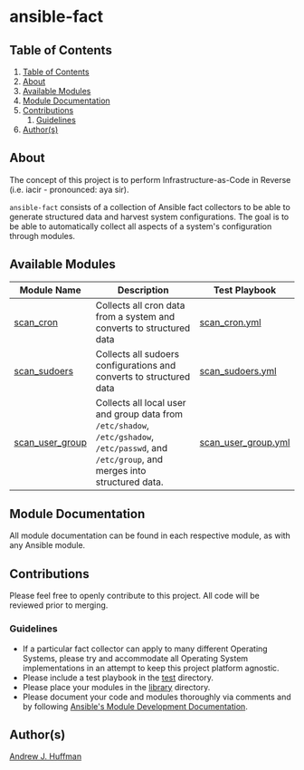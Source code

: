 # ansible-fact
## Table of Contents
<!-- TOC depthFrom:2 depthTo:6 withLinks:1 updateOnSave:1 orderedList:1 -->

1. [Table of Contents](#table-of-contents)
2. [About](#about)
3. [Available Modules](#available-modules)
4. [Module Documentation](#module-documentation)
5. [Contributions](#contributions)
	1. [Guidelines](#guidelines)
6. [Author(s)](#authors)

<!-- /TOC -->

## About
The concept of this project is to perform Infrastructure-as-Code in Reverse (i.e. iacir - pronounced: aya sir).  

`ansible-fact` consists of a collection of Ansible fact collectors to be able to generate structured data and harvest system configurations.  The goal is to be able to automatically collect all aspects of a system's configuration through modules.

## Available Modules
| Module Name | Description | Test Playbook |
| --- | --- | --- |
| [scan_cron](library/scan_cron.py) | Collects all cron data from a system and converts to structured data | [scan_cron.yml](test/scan_cron.yml) |
| [scan_sudoers](library/scan_sudoers.py) | Collects all sudoers configurations and converts to structured data | [scan_sudoers.yml](test/scan_sudoers.yml) |
| [scan_user_group](library/scan_user_group.py) | Collects all local user and group data from `/etc/shadow`, `/etc/gshadow`, `/etc/passwd`, and `/etc/group`, and merges into structured data. | [scan_user_group.yml](test/scan_user_group.yml)

## Module Documentation
All module documentation can be found in each respective module, as with any Ansible module.

## Contributions
Please feel free to openly contribute to this project.  All code will be reviewed prior to merging.

### Guidelines
* If a particular fact collector can apply to many different Operating Systems, please try and accommodate all Operating System implementations in an attempt to keep this project platform agnostic.
* Please include a test playbook in the [test](test) directory.
* Please place your modules in the [library](library) directory.
* Please document your code and modules thoroughly via comments and by following [Ansible's Module Development Documentation](https://docs.ansible.com/ansible/latest/dev_guide/developing_modules_general.html#starting-a-new-module).

## Author(s)
[Andrew J. Huffman](https://github.com/ahuffman)
